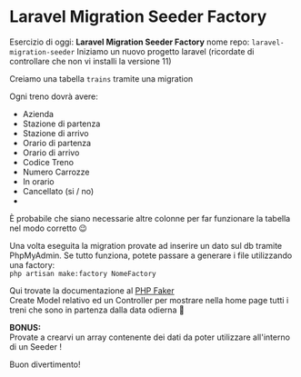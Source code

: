 # Laravel Migration Seeder Factory

Esercizio di oggi: **Laravel Migration Seeder Factory**
nome repo: `laravel-migration-seeder`
Iniziamo un nuovo progetto laravel (ricordate di controllare che non vi installi la versione 11)

Creiamo una tabella `trains` tramite una migration

Ogni treno dovrà avere:

-   Azienda
-   Stazione di partenza
-   Stazione di arrivo
-   Orario di partenza
-   Orario di arrivo
-   Codice Treno
-   Numero Carrozze
-   In orario
-   Cancellato (si / no)
-

È probabile che siano necessarie altre colonne per far funzionare la tabella nel modo corretto :wink:

Una volta eseguita la migration provate ad inserire un dato sul db tramite PhpMyAdmin.
Se tutto funziona, potete passare a generare i file utilizzando una factory:  
`php artisan make:factory NomeFactory`

Qui trovate la documentazione al [PHP Faker](https://fakerphp.github.io)  
Create Model relativo ed un Controller per mostrare nella home page tutti i treni che sono in partenza dalla data odierna :slightly_smiling_face:

**BONUS:**  
Provate a crearvi un array contenente dei dati da poter utilizzare all'interno di un Seeder !

Buon divertimento!
